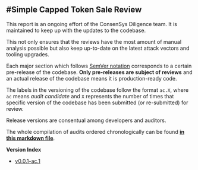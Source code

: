 #Simple Capped Token Sale Review
---

This report is an ongoing effort of the ConsenSys Diligence team. It is maintained to keep up with the updates to the codebase.

This not only ensures that the reviews have the most amount of manual analysis possible but also keep up-to-date on the latest attack vectors and tooling upgrades.

Each major section which follows [SemVer notation](http://semver.org) corresponds to a certain pre-release of the codebase. **Only pre-releases are subject of reviews** and an actual release of the codebase means it is production-ready code.

The labels in the versioning of the codebase follow the format `ac.X`, where `ac` means _audit candidate_ and `X` represents the number of times that specific version of the codebase has been submitted (or re-submitted) for review. 

Release versions are consentual among developers and auditors.

The whole compilation of audits ordered chronologically can be found [**in this markdown file**](/blob/master/capped-token-sale_report.md).  

**Version Index**

* [v0.0.1-ac.1](/blob/master/report---contents/v001---ac1)